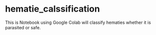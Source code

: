 # hematie_calssification
This is Notebook using Google Colab will classify hematies whether it is parasited or safe.
